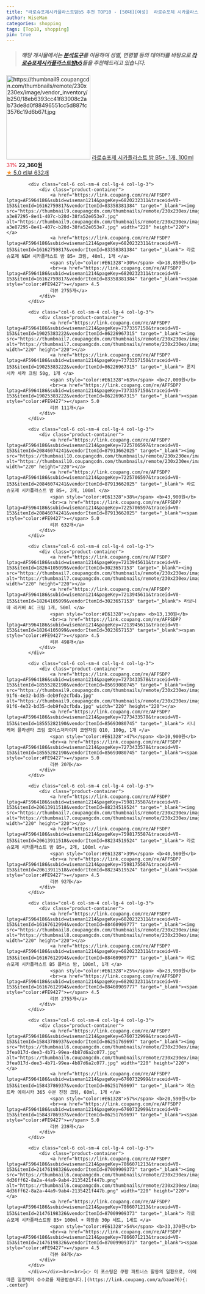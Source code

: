 ```yaml
---
title: "라로슈포제시카플라스트밤b5 추천 TOP10 - [50대][여성]  라로슈포제 시카플라스트 밤 B5+, 1개, 100ml "
author: WiseMan
categories: shopping
tags: [Top10, shopping]
pin: true
---
```


> ##### 해당 게시물에서는 [**분석도구**](https://itemscout.io/)를 이용하여 **성별**, **연령별** 등의 데이터를 바탕으로 [**라로슈포제시카플라스트밤b5**](https://link.coupang.com/a/baae76)들을 추천해드리고 있습니다.
<div class="container"><div class="row">
            <div class="col-6 col-sm-4 col-lg-4 col-lg-3">
                <div class="product-container">
                    <a href="https://link.coupang.com/re/AFFSDP?lptag=AF5964186&subid=wiseman1214&pageKey=7225706597&traceid=V0-153&itemId=18321894603&vendorItemId=85466644251" target="_blank"><img src="https://thumbnail9.coupangcdn.com/thumbnails/remote/230x230ex/image/vendor_inventory/b250/18eb6393cc41f83008c2ab73de8d0f88496551cc5d887fc3576c19d6b67f.jpg" alt="https://thumbnail9.coupangcdn.com/thumbnails/remote/230x230ex/image/vendor_inventory/b250/18eb6393cc41f83008c2ab73de8d0f88496551cc5d887fc3576c19d6b67f.jpg" width="220" height="220"></a>
                    <a href="https://link.coupang.com/re/AFFSDP?lptag=AF5964186&subid=wiseman1214&pageKey=7225706597&traceid=V0-153&itemId=18321894603&vendorItemId=85466644251" target="_blank"> 라로슈포제 시카플라스트 밤 B5+, 1개, 100ml </a>
                    <span style="color:#E61328">31%</span> <b>22,360원</b>
                    <br><a href="https://link.coupang.com/re/AFFSDP?lptag=AF5964186&subid=wiseman1214&pageKey=7225706597&traceid=V0-153&itemId=18321894603&vendorItemId=85466644251" target="_blank"><span style="color:#FE9427">★</span> 5.0
                    리뷰 632개</a>
                </div>
            </div>
            
            <div class="col-6 col-sm-4 col-lg-4 col-lg-3">
                <div class="product-container">
                    <a href="https://link.coupang.com/re/AFFSDP?lptag=AF5964186&subid=wiseman1214&pageKey=6820232311&traceid=V0-153&itemId=16162759817&vendorItemId=83358381384" target="_blank"><img src="https://thumbnail9.coupangcdn.com/thumbnails/remote/230x230ex/image/retail/images/3451904035447828-a3e87295-8e41-407c-b20d-38fa52e053e7.jpg" alt="https://thumbnail9.coupangcdn.com/thumbnails/remote/230x230ex/image/retail/images/3451904035447828-a3e87295-8e41-407c-b20d-38fa52e053e7.jpg" width="220" height="220"></a>
                    <a href="https://link.coupang.com/re/AFFSDP?lptag=AF5964186&subid=wiseman1214&pageKey=6820232311&traceid=V0-153&itemId=16162759817&vendorItemId=83358381384" target="_blank"> 라로슈포제 NEW 시카플라스트 밤 B5+ 크림, 40ml, 1개 </a>
                    <span style="color:#E61328">30%</span> <b>18,850원</b>
                    <br><a href="https://link.coupang.com/re/AFFSDP?lptag=AF5964186&subid=wiseman1214&pageKey=6820232311&traceid=V0-153&itemId=16162759817&vendorItemId=83358381384" target="_blank"><span style="color:#FE9427">★</span> 4.5
                    리뷰 2755개</a>
                </div>
            </div>
            
            <div class="col-6 col-sm-4 col-lg-4 col-lg-3">
                <div class="product-container">
                    <a href="https://link.coupang.com/re/AFFSDP?lptag=AF5964186&subid=wiseman1214&pageKey=7373357150&traceid=V0-153&itemId=19025383222&vendorItemId=86226967315" target="_blank"><img src="https://thumbnail7.coupangcdn.com/thumbnails/remote/230x230ex/image/vendor_inventory/3d76/29850d388e9cbb58d8a9c6d68ab516de8ab2e4c6f5c8d7529bb956ba4095.jpg" alt="https://thumbnail7.coupangcdn.com/thumbnails/remote/230x230ex/image/vendor_inventory/3d76/29850d388e9cbb58d8a9c6d68ab516de8ab2e4c6f5c8d7529bb956ba4095.jpg" width="220" height="220"></a>
                    <a href="https://link.coupang.com/re/AFFSDP?lptag=AF5964186&subid=wiseman1214&pageKey=7373357150&traceid=V0-153&itemId=19025383222&vendorItemId=86226967315" target="_blank"> 론지 시카 세라 크림 50g, 1개 </a>
                    <span style="color:#E61328">63%</span> <b>27,000원</b>
                    <br><a href="https://link.coupang.com/re/AFFSDP?lptag=AF5964186&subid=wiseman1214&pageKey=7373357150&traceid=V0-153&itemId=19025383222&vendorItemId=86226967315" target="_blank"><span style="color:#FE9427">★</span> 5.0
                    리뷰 111개</a>
                </div>
            </div>
            
            <div class="col-6 col-sm-4 col-lg-4 col-lg-3">
                <div class="product-container">
                    <a href="https://link.coupang.com/re/AFFSDP?lptag=AF5964186&subid=wiseman1214&pageKey=7225706597&traceid=V0-153&itemId=20846074241&vendorItemId=87913662025" target="_blank"><img src="https://thumbnail10.coupangcdn.com/thumbnails/remote/230x230ex/image/vendor_inventory/e67a/ff46daabde39051ab928bdacf18c99dbcfa7885ba5d4360aeefd1f147511.jpg" alt="https://thumbnail10.coupangcdn.com/thumbnails/remote/230x230ex/image/vendor_inventory/e67a/ff46daabde39051ab928bdacf18c99dbcfa7885ba5d4360aeefd1f147511.jpg" width="220" height="220"></a>
                    <a href="https://link.coupang.com/re/AFFSDP?lptag=AF5964186&subid=wiseman1214&pageKey=7225706597&traceid=V0-153&itemId=20846074241&vendorItemId=87913662025" target="_blank"> 라로슈포제 시카플라스트 밤 B5+, 2개, 100ml </a>
                    <span style="color:#E61328">38%</span> <b>43,900원</b>
                    <br><a href="https://link.coupang.com/re/AFFSDP?lptag=AF5964186&subid=wiseman1214&pageKey=7225706597&traceid=V0-153&itemId=20846074241&vendorItemId=87913662025" target="_blank"><span style="color:#FE9427">★</span> 5.0
                    리뷰 632개</a>
                </div>
            </div>
            
            <div class="col-6 col-sm-4 col-lg-4 col-lg-3">
                <div class="product-container">
                    <a href="https://link.coupang.com/re/AFFSDP?lptag=AF5964186&subid=wiseman1214&pageKey=7213945611&traceid=V0-153&itemId=18264105099&vendorItemId=3023657153" target="_blank"><img src="https://thumbnail7.coupangcdn.com/thumbnails/remote/230x230ex/image/vendor_inventory/8602/155ef3bdab481b10531d052ad22e4bf3854e9d8e2f44347f008be8ecc819.jpg" alt="https://thumbnail7.coupangcdn.com/thumbnails/remote/230x230ex/image/vendor_inventory/8602/155ef3bdab481b10531d052ad22e4bf3854e9d8e2f44347f008be8ecc819.jpg" width="220" height="220"></a>
                    <a href="https://link.coupang.com/re/AFFSDP?lptag=AF5964186&subid=wiseman1214&pageKey=7213945611&traceid=V0-153&itemId=18264105099&vendorItemId=3023657153" target="_blank"> 라보니따 리커버 AC 크림 1개, 50ml </a>
                    <span style="color:#E61328"></span> <b>13,130원</b>
                    <br><a href="https://link.coupang.com/re/AFFSDP?lptag=AF5964186&subid=wiseman1214&pageKey=7213945611&traceid=V0-153&itemId=18264105099&vendorItemId=3023657153" target="_blank"><span style="color:#FE9427">★</span> 4.5
                    리뷰 498개</a>
                </div>
            </div>
            
            <div class="col-6 col-sm-4 col-lg-4 col-lg-3">
                <div class="product-container">
                    <a href="https://link.coupang.com/re/AFFSDP?lptag=AF5964186&subid=wiseman1214&pageKey=7273433578&traceid=V0-153&itemId=18555282190&vendorItemId=85693080745" target="_blank"><img src="https://thumbnail9.coupangcdn.com/thumbnails/remote/230x230ex/image/retail/images/2023/04/17/12/9/117a0b8a-91f6-4e32-bd35-deb9fe2cfbda.jpg" alt="https://thumbnail9.coupangcdn.com/thumbnails/remote/230x230ex/image/retail/images/2023/04/17/12/9/117a0b8a-91f6-4e32-bd35-deb9fe2cfbda.jpg" width="220" height="220"></a>
                    <a href="https://link.coupang.com/re/AFFSDP?lptag=AF5964186&subid=wiseman1214&pageKey=7273433578&traceid=V0-153&itemId=18555282190&vendorItemId=85693080745" target="_blank"> 시니케어 플라센타 크림 모이스처라이저 코엔자임 Q10, 100g, 1개 </a>
                    <span style="color:#E61328">47%</span> <b>10,900원</b>
                    <br><a href="https://link.coupang.com/re/AFFSDP?lptag=AF5964186&subid=wiseman1214&pageKey=7273433578&traceid=V0-153&itemId=18555282190&vendorItemId=85693080745" target="_blank"><span style="color:#FE9427">★</span> 5.0
                    리뷰 20개</a>
                </div>
            </div>
            
            <div class="col-6 col-sm-4 col-lg-4 col-lg-3">
                <div class="product-container">
                    <a href="https://link.coupang.com/re/AFFSDP?lptag=AF5964186&subid=wiseman1214&pageKey=7598175587&traceid=V0-153&itemId=20613911518&vendorItemId=88234519524" target="_blank"><img src="https://thumbnail7.coupangcdn.com/thumbnails/remote/230x230ex/image/vendor_inventory/b64c/a7f69cbdede6e0fcaadd453925e3e19e2d9af6350fc7946497002dfe1a40.jpg" alt="https://thumbnail7.coupangcdn.com/thumbnails/remote/230x230ex/image/vendor_inventory/b64c/a7f69cbdede6e0fcaadd453925e3e19e2d9af6350fc7946497002dfe1a40.jpg" width="220" height="220"></a>
                    <a href="https://link.coupang.com/re/AFFSDP?lptag=AF5964186&subid=wiseman1214&pageKey=7598175587&traceid=V0-153&itemId=20613911518&vendorItemId=88234519524" target="_blank"> 라로슈포제 시카플라스트 밤 B5+, 2개, 100ml </a>
                    <span style="color:#E61328">39%</span> <b>40,560원</b>
                    <br><a href="https://link.coupang.com/re/AFFSDP?lptag=AF5964186&subid=wiseman1214&pageKey=7598175587&traceid=V0-153&itemId=20613911518&vendorItemId=88234519524" target="_blank"><span style="color:#FE9427">★</span> 4.5
                    리뷰 92개</a>
                </div>
            </div>
            
            <div class="col-6 col-sm-4 col-lg-4 col-lg-3">
                <div class="product-container">
                    <a href="https://link.coupang.com/re/AFFSDP?lptag=AF5964186&subid=wiseman1214&pageKey=6820232311&traceid=V0-153&itemId=16167612994&vendorItemId=88460909777" target="_blank"><img src="https://thumbnail8.coupangcdn.com/thumbnails/remote/230x230ex/image/vendor_inventory/19e0/0c9b25faf0660c3679621ba579d2b85b1c3e4af9a6229338f6f40d9fed69.jpg" alt="https://thumbnail8.coupangcdn.com/thumbnails/remote/230x230ex/image/vendor_inventory/19e0/0c9b25faf0660c3679621ba579d2b85b1c3e4af9a6229338f6f40d9fed69.jpg" width="220" height="220"></a>
                    <a href="https://link.coupang.com/re/AFFSDP?lptag=AF5964186&subid=wiseman1214&pageKey=6820232311&traceid=V0-153&itemId=16167612994&vendorItemId=88460909777" target="_blank"> 라로슈포제 시카플라스트 B5 플러스 밤, 100ml, 1개 </a>
                    <span style="color:#E61328">25%</span> <b>23,990원</b>
                    <br><a href="https://link.coupang.com/re/AFFSDP?lptag=AF5964186&subid=wiseman1214&pageKey=6820232311&traceid=V0-153&itemId=16167612994&vendorItemId=88460909777" target="_blank"><span style="color:#FE9427">★</span> 4.5
                    리뷰 2755개</a>
                </div>
            </div>
            
            <div class="col-6 col-sm-4 col-lg-4 col-lg-3">
                <div class="product-container">
                    <a href="https://link.coupang.com/re/AFFSDP?lptag=AF5964186&subid=wiseman1214&pageKey=6760732999&traceid=V0-153&itemId=15843786937&vendorItemId=86251769697" target="_blank"><img src="https://thumbnail6.coupangcdn.com/thumbnails/remote/230x230ex/image/retail/images/551188253878505-3fea017d-dee3-4b71-99ea-4b87d6a2c077.jpg" alt="https://thumbnail6.coupangcdn.com/thumbnails/remote/230x230ex/image/retail/images/551188253878505-3fea017d-dee3-4b71-99ea-4b87d6a2c077.jpg" width="220" height="220"></a>
                    <a href="https://link.coupang.com/re/AFFSDP?lptag=AF5964186&subid=wiseman1214&pageKey=6760732999&traceid=V0-153&itemId=15843786937&vendorItemId=86251769697" target="_blank"> 에스트라 에이시카 365 수분 진정 크림, 60ml, 1개 </a>
                    <span style="color:#E61328">57%</span> <b>20,590원</b>
                    <br><a href="https://link.coupang.com/re/AFFSDP?lptag=AF5964186&subid=wiseman1214&pageKey=6760732999&traceid=V0-153&itemId=15843786937&vendorItemId=86251769697" target="_blank"><span style="color:#FE9427">★</span> 5.0
                    리뷰 239개</a>
                </div>
            </div>
            
            <div class="col-6 col-sm-4 col-lg-4 col-lg-3">
                <div class="product-container">
                    <a href="https://link.coupang.com/re/AFFSDP?lptag=AF5964186&subid=wiseman1214&pageKey=7866071213&traceid=V0-153&itemId=21476198326&vendorItemId=87009909373" target="_blank"><img src="https://thumbnail6.coupangcdn.com/thumbnails/remote/230x230ex/image/retail/images/5289281400959758-4d36ff62-8a2a-44a9-9ab4-2135421f447b.png" alt="https://thumbnail6.coupangcdn.com/thumbnails/remote/230x230ex/image/retail/images/5289281400959758-4d36ff62-8a2a-44a9-9ab4-2135421f447b.png" width="220" height="220"></a>
                    <a href="https://link.coupang.com/re/AFFSDP?lptag=AF5964186&subid=wiseman1214&pageKey=7866071213&traceid=V0-153&itemId=21476198326&vendorItemId=87009909373" target="_blank"> 라로슈포제 시카플라스트밤 B5+ 100ml + 화장솜 30p 세트, 1세트 </a>
                    <span style="color:#E61328">54%</span> <b>33,370원</b>
                    <br><a href="https://link.coupang.com/re/AFFSDP?lptag=AF5964186&subid=wiseman1214&pageKey=7866071213&traceid=V0-153&itemId=21476198326&vendorItemId=87009909373" target="_blank"><span style="color:#FE9427">★</span> 4.5
                    리뷰 84개</a>
                </div>
            </div>
            </div></div><br><br>[👉 이 포스팅은 쿠팡 파트너스 활동의 일환으로, 이에 따른 일정액의 수수료를 제공받습니다.](https://link.coupang.com/a/baae76){: .center}